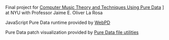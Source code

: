Final project for [Computer Music Theory and Techniques Using Pure Data](https://wp.nyu.edu/computer_music/) ] at NYU with Professor Jaime E. Oliver La Rosa

JavaScript Pure Data runtime provided by [WebPD](https://github.com/sebpiq/WebPd)

Pure Data patch visualization provided by [Pure Data file utilities](https://github.com/sebpiq/pd-fileutils)